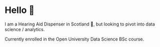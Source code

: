 # Hello 👋
I am a Hearing Aid Dispenser in Scotland 🏴󠁧󠁢󠁳󠁣󠁴󠁿, but looking to pivot into data science / analytics. 

Currently enrolled in the Open University Data Science BSc course. 

